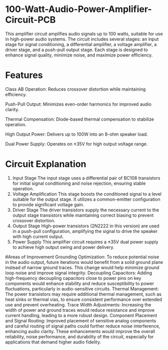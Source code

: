 # 100-Watt-Audio-Power-Amplifier-Circuit-PCB

This amplifier circuit amplifies audio signals up to 100 watts, suitable for use in high-power audio systems. The circuit includes several stages: an input stage for signal conditioning, a differential amplifier, a voltage amplifier, a driver stage, and a push-pull output stage. Each stage is designed to enhance signal quality, minimize noise, and maximize power efficiency.

# Features
Class AB Operation: Reduces crossover distortion while maintaining efficiency.

Push-Pull Output: Minimizes even-order harmonics for improved audio clarity.

Thermal Compensation: Diode-based thermal compensation to stabilize operation.

High Output Power: Delivers up to 100W into an 8-ohm speaker load.

Dual Power Supply: Operates on ±35V for high output voltage range. 

# Circuit Explanation
1. Input Stage
The input stage uses a differential pair of BC108 transistors for initial signal conditioning and noise rejection, ensuring stable operation.
2. Voltage Amplification
This stage boosts the conditioned signal to a level suitable for the output stage. It utilizes a common-emitter configuration to provide significant voltage gain.
3. Driver Stage
The driver transistors supply the necessary current to the output stage transistors while maintaining correct biasing to prevent crossover distortion.
4. Output Stage
High-power transistors (2N2222 in this version) are used in a push-pull configuration, amplifying the signal to drive the speaker with high current output.
5. Power Supply
This amplifier circuit requires a ±35V dual power supply to achieve high output swing and power delivery.

#Areas of Improvement
Grounding Optimization: To reduce potential noise in the audio output, future iterations would benefit from a solid ground plane instead of narrow ground traces. This change would help minimize ground loop noise and improve signal integrity.
Decoupling Capacitors: Adding high-frequency decoupling capacitors close to power pins on key components would enhance stability and reduce susceptibility to power fluctuations, particularly in audio-sensitive circuits.
Thermal Management: The power transistors may require additional thermal management, such as heat sinks or thermal vias, to ensure consistent performance over extended use and prevent overheating.
Trace Width Adjustments: Increasing the width of power and ground traces would reduce resistance and improve current handling, leading to a more robust design.
Component Placement and Signal Routing: Improved placement of sensitive analog components and careful routing of signal paths could further reduce noise interference, enhancing audio clarity.
These enhancements would improve the overall reliability, noise performance, and durability of the circuit, especially for applications that demand higher audio fidelity.
